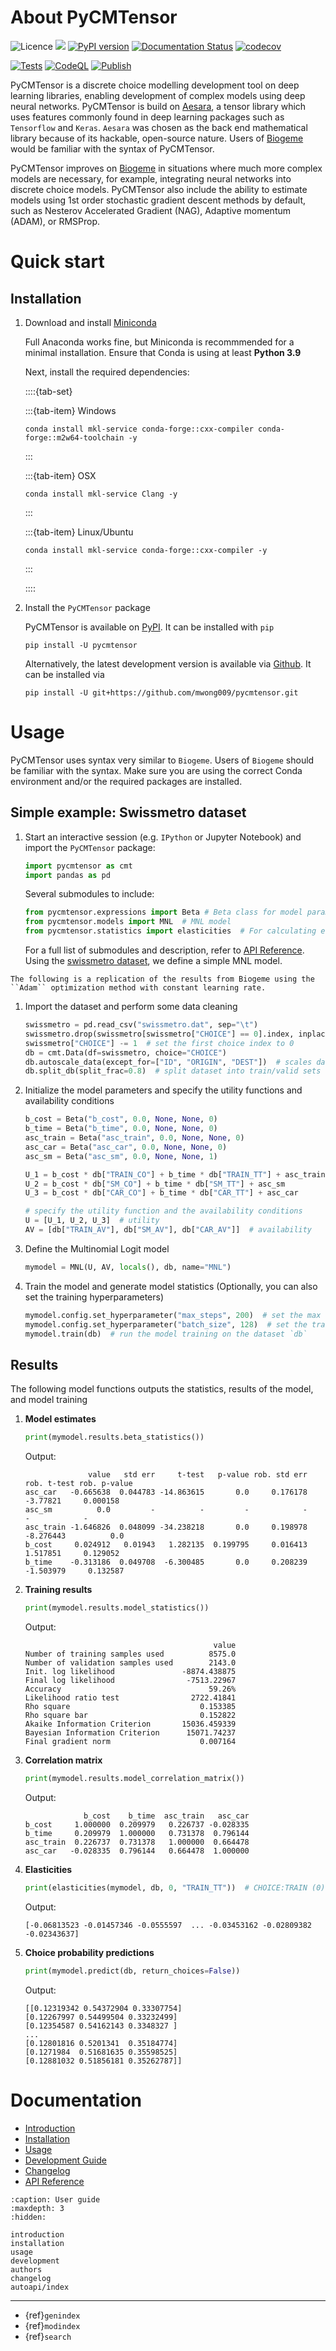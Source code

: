 # About PyCMTensor

![Licence](https://img.shields.io/badge/Licence-MIT-blue)
![](https://img.shields.io/pypi/pyversions/pycmtensor)
[![PyPI version](https://badge.fury.io/py/pycmtensor.svg)](https://badge.fury.io/py/pycmtensor)
[![Documentation Status](https://readthedocs.org/projects/pycmtensor/badge/?version=develop)](https://pycmtensor.readthedocs.io/en/develop/?badge=develop)
[![codecov](https://codecov.io/gh/mwong009/pycmtensor/branch/master/graph/badge.svg?token=LFwgggDyjS)](https://codecov.io/gh/mwong009/pycmtensor)

[![Tests](https://github.com/mwong009/pycmtensor/actions/workflows/tests.yml/badge.svg)](https://github.com/mwong009/pycmtensor/actions/workflows/tests.yml)
[![CodeQL](https://github.com/mwong009/pycmtensor/actions/workflows/codeql-analysis.yml/badge.svg)](https://github.com/mwong009/pycmtensor/actions/workflows/codeql-analysis.yml)
[![Publish](https://github.com/mwong009/pycmtensor/actions/workflows/publish.yml/badge.svg)](https://github.com/mwong009/pycmtensor/actions/workflows/publish.yml)


PyCMTensor is a discrete choice modelling development tool on deep learning libraries, enabling development of complex models using deep neural networks.
PyCMTensor is build on [Aesara](https://github.com/aesara-devs/aesara), a tensor library which uses features commonly found in deep learning packages such as ``Tensorflow`` and ``Keras``.
``Aesara`` was chosen as the back end mathematical library because of its hackable, open-source nature.
Users of [Biogeme](https://biogeme.epfl.ch) would be familiar with the syntax of PyCMTensor.

PyCMTensor improves on [Biogeme](https://biogeme.epfl.ch) in situations where much more complex models are necessary, for example, integrating neural networks into discrete choice models.
PyCMTensor also include the ability to estimate models using 1st order stochastic gradient descent methods by default, such as Nesterov Accelerated Gradient (NAG), Adaptive momentum (ADAM), or RMSProp.

# Quick start

## Installation

1. Download and install [Miniconda](https://docs.conda.io/en/latest/miniconda.html)

	Full Anaconda works fine, but Miniconda is recommmended for a minimal installation. Ensure that Conda is using at least **Python 3.9**

	Next, install the required dependencies:

	::::{tab-set}

    :::{tab-item} Windows
    ```console
    conda install mkl-service conda-forge::cxx-compiler conda-forge::m2w64-toolchain -y
    ```
    :::

    :::{tab-item} OSX
    ```console
    conda install mkl-service Clang -y
    ```
    :::

    :::{tab-item} Linux/Ubuntu
    ```console
    conda install mkl-service conda-forge::cxx-compiler -y
    ```
    :::

    ::::

2. Install the ``PyCMTensor`` package

	PyCMTensor is available on [PyPI](https://pypi.org/project/pycmtensor). It can be installed with ``pip``

	```console
	pip install -U pycmtensor
	```

	Alternatively, the latest development version is available via [Github](https://github.com/mwong009/pycmtensor). It can be installed via 

	```
	pip install -U git+https://github.com/mwong009/pycmtensor.git
	```

# Usage

PyCMTensor uses syntax very similar to ``Biogeme``. Users of ``Biogeme`` should be familiar with the syntax.
Make sure you are using the correct Conda environment and/or the required packages are installed.

## Simple example: Swissmetro dataset

1. Start an interactive session (e.g. ``IPython`` or Jupyter Notebook) and import the ``PyCMTensor`` package:

	```python
	import pycmtensor as cmt
	import pandas as pd
	```

	Several submodules to include:
	```python
	from pycmtensor.expressions import Beta # Beta class for model parameters
	from pycmtensor.models import MNL  # MNL model
	from pycmtensor.statistics import elasticities  # For calculating elasticities
	```

	For a full list of submodules and description, refer to [API Reference](https://pycmtensor.readthedocs.io/en/latest/autoapi/index.html).
	Using the [swissmetro dataset](https://biogeme.epfl.ch/data.html), we define a simple MNL model. 

```{note} 
The following is a replication of the results from Biogeme using the ``Adam`` optimization method with constant learning rate.
```

1. Import the dataset and perform some data cleaning
	```python
	swissmetro = pd.read_csv("swissmetro.dat", sep="\t")
	swissmetro.drop(swissmetro[swissmetro["CHOICE"] == 0].index, inplace=True)
	swissmetro["CHOICE"] -= 1  # set the first choice index to 0
	db = cmt.Data(df=swissmetro, choice="CHOICE")
	db.autoscale_data(except_for=["ID", "ORIGIN", "DEST"])  # scales dataset
	db.split_db(split_frac=0.8)  # split dataset into train/valid sets
	```

2. Initialize the model parameters and specify the utility functions and availability conditions
	```python
	b_cost = Beta("b_cost", 0.0, None, None, 0)
	b_time = Beta("b_time", 0.0, None, None, 0)
	asc_train = Beta("asc_train", 0.0, None, None, 0)
	asc_car = Beta("asc_car", 0.0, None, None, 0)
	asc_sm = Beta("asc_sm", 0.0, None, None, 1)

	U_1 = b_cost * db["TRAIN_CO"] + b_time * db["TRAIN_TT"] + asc_train
	U_2 = b_cost * db["SM_CO"] + b_time * db["SM_TT"] + asc_sm
	U_3 = b_cost * db["CAR_CO"] + b_time * db["CAR_TT"] + asc_car

	# specify the utility function and the availability conditions
	U = [U_1, U_2, U_3]  # utility
	AV = [db["TRAIN_AV"], db["SM_AV"], db["CAR_AV"]]  # availability
	``` 

3. Define the Multinomial Logit model
	```python
	mymodel = MNL(U, AV, locals(), db, name="MNL")
	```

4. Train the model and generate model statistics (Optionally, you can also set the training hyperparameters)
	```python
	mymodel.config.set_hyperparameter("max_steps", 200)  # set the max number of train steps
	mymodel.config.set_hyperparameter("batch_size", 128)  # set the training batch size
	mymodel.train(db)  # run the model training on the dataset `db`
	```

## Results
The following model functions outputs the statistics, results of the model, and model training

1. **Model estimates**
	```Python
	print(mymodel.results.beta_statistics())
	```

	Output:
	```
	              value   std err     t-test   p-value rob. std err rob. t-test rob. p-value
	asc_car   -0.665638  0.044783 -14.863615       0.0     0.176178    -3.77821     0.000158
	asc_sm          0.0         -          -         -            -           -            -
	asc_train -1.646826  0.048099 -34.238218       0.0     0.198978   -8.276443          0.0
	b_cost     0.024912   0.01943   1.282135  0.199795     0.016413    1.517851     0.129052
	b_time    -0.313186  0.049708  -6.300485       0.0     0.208239   -1.503979     0.132587
	```

2. **Training results**
	```Python
	print(mymodel.results.model_statistics())
	```

	Output:
	```
	                                          value
	Number of training samples used          8575.0
	Number of validation samples used        2143.0
	Init. log likelihood               -8874.438875
	Final log likelihood                -7513.22967
	Accuracy                                 59.26%
	Likelihood ratio test                2722.41841
	Rho square                             0.153385
	Rho square bar                         0.152822
	Akaike Information Criterion       15036.459339
	Bayesian Information Criterion      15071.74237
	Final gradient norm                    0.007164
	```

3. **Correlation matrix**
	```Python
	print(mymodel.results.model_correlation_matrix())
	```

	Output:
	```
	             b_cost    b_time  asc_train   asc_car
	b_cost     1.000000  0.209979   0.226737 -0.028335
	b_time     0.209979  1.000000   0.731378  0.796144
	asc_train  0.226737  0.731378   1.000000  0.664478
	asc_car   -0.028335  0.796144   0.664478  1.000000
	```

4. **Elasticities**
	```Python
	print(elasticities(mymodel, db, 0, "TRAIN_TT"))  # CHOICE:TRAIN (0) wrt TRAIN_TT
	```

	Output:
	```
	[-0.06813523 -0.01457346 -0.0555597  ... -0.03453162 -0.02809382 -0.02343637]
	```

5. **Choice probability predictions**
	```Python
	print(mymodel.predict(db, return_choices=False))
	```

	Output:
	```
	[[0.12319342 0.54372904 0.33307754]
	[0.12267997 0.54499504 0.33232499]
	[0.12354587 0.54162143 0.3348327 ]
	...
	[0.12801816 0.5201341  0.35184774]
	[0.1271984  0.51681635 0.35598525]
	[0.12881032 0.51856181 0.35262787]]
	```

# Documentation

- [Introduction](introduction)
- [Installation](installation)
- [Usage](usage)
- [Development Guide](development)
- [Changelog](changelog)
- [API Reference](autoapi/index)

```{toctree} 
:caption: User guide
:maxdepth: 3
:hidden:

introduction
installation
usage
development
authors
changelog
autoapi/index
```

---

- {ref}`genindex`
- {ref}`modindex`
- {ref}`search`
